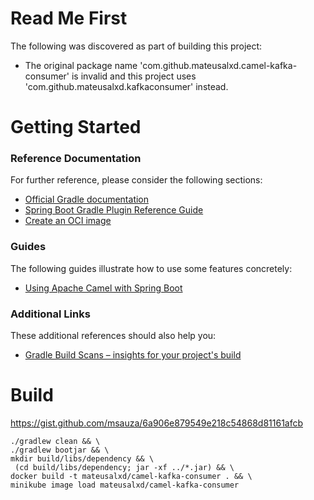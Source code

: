 # Read Me First
The following was discovered as part of building this project:

* The original package name 'com.github.mateusalxd.camel-kafka-consumer' is invalid and this project uses 'com.github.mateusalxd.kafkaconsumer' instead.

# Getting Started

### Reference Documentation
For further reference, please consider the following sections:

* [Official Gradle documentation](https://docs.gradle.org)
* [Spring Boot Gradle Plugin Reference Guide](https://docs.spring.io/spring-boot/docs/2.6.10/gradle-plugin/reference/html/)
* [Create an OCI image](https://docs.spring.io/spring-boot/docs/2.6.10/gradle-plugin/reference/html/#build-image)

### Guides
The following guides illustrate how to use some features concretely:

* [Using Apache Camel with Spring Boot](https://camel.apache.org/camel-spring-boot/latest/spring-boot.html)

### Additional Links
These additional references should also help you:

* [Gradle Build Scans – insights for your project's build](https://scans.gradle.com#gradle)

# Build

https://gist.github.com/msauza/6a906e879549e218c54868d81161afcb

```shell
./gradlew clean && \
./gradlew bootjar && \
mkdir build/libs/dependency && \
 (cd build/libs/dependency; jar -xf ../*.jar) && \
docker build -t mateusalxd/camel-kafka-consumer . && \
minikube image load mateusalxd/camel-kafka-consumer
```
